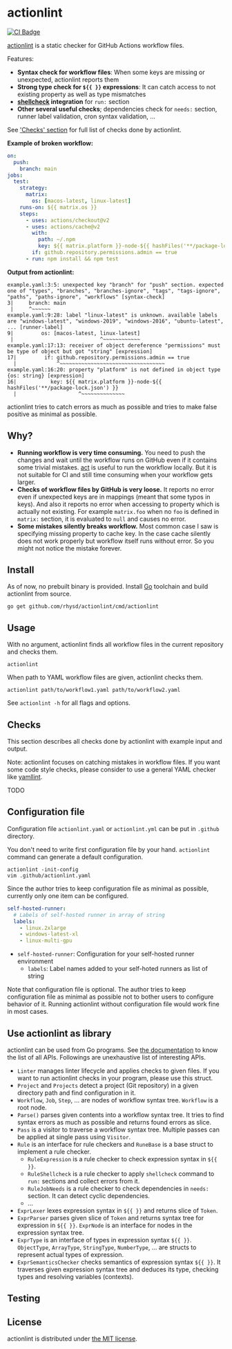 actionlint
==========
[![CI Badge][]][CI]

[actionlint][repo] is a static checker for GitHub Actions workflow files.

Features:

- **Syntax check for workflow files**: When some keys are missing or unexpected, actionlint reports them
- **Strong type check for `${{ }}` expressions**: It can catch access to not existing property as well as type mismatches
- **[shellcheck][] integration** for `run:` section
- **Other several useful checks**; dependencies check for `needs:` section, runner label validation, cron syntax validation, ...

See ['Checks' section](#checks) for full list of checks done by actionlint.

**Example of broken workflow:**

```yaml
on:
  push:
    branch: main
jobs:
  test:
    strategy:
      matrix:
        os: [macos-latest, linux-latest]
    runs-on: ${{ matrix.os }}
    steps:
      - uses: actions/checkout@v2
      - uses: actions/cache@v2
        with:
          path: ~/.npm
          key: ${{ matrix.platform }}-node-${{ hashFiles('**/package-lock.json') }}
        if: github.repository.permissions.admin == true
      - run: npm install && npm test
```

**Output from actionlint:**

```
example.yaml:3:5: unexpected key "branch" for "push" section. expected one of "types", "branches", "branches-ignore", "tags", "tags-ignore", "paths", "paths-ignore", "workflows" [syntax-check]
3|     branch: main
 |     ^~~~~~~
example.yaml:9:28: label "linux-latest" is unknown. available labels are "windows-latest", "windows-2019", "windows-2016", "ubuntu-latest", ... [runner-label]
9|         os: [macos-latest, linux-latest]
 |                            ^~~~~~~~~~~~~
example.yaml:17:13: receiver of object dereference "permissions" must be type of object but got "string" [expression]
17|         if: github.repository.permissions.admin == true
  |             ^~~~~~~~~~~~~~~~~~~~~~~~~~~~~~~~~~~
example.yaml:16:20: property "platform" is not defined in object type {os: string} [expression]
16|           key: ${{ matrix.platform }}-node-${{ hashFiles('**/package-lock.json') }}
  |                    ^~~~~~~~~~~~~~~
```

actionlint tries to catch errors as much as possible and tries to make false positive as minimal as possible.

## Why?

- **Running workflow is very time consuming.** You need to push the changes and wait until the workflow runs on GitHub even
  if it contains some trivial mistakes. [act][] is useful to run the workflow locally. But it is not suitable for CI and
  still time consuming when your workflow gets larger.
- **Checks of workflow files by GitHub is very loose.** It reports no error even if unexpected keys are in mappings
  (meant that some typos in keys). And also it reports no error when accessing to property which is actually not existing.
  For example `matrix.foo` when no `foo` is defined in `matrix:` section, it is evaluated to `null` and causes no error.
- **Some mistakes silently breaks workflow.** Most common case I saw is specifying missing property to cache key. In the case
  cache silently does not work properly but workflow itself runs without error. So you might not notice the mistake forever.

## Install

As of now, no prebuilt binary is provided. Install [Go][] toolchain and build actionlint from source.

```
go get github.com/rhysd/actionlint/cmd/actionlint
```

## Usage

With no argument, actionlint finds all workflow files in the current repository and checks them.

```
actionlint
```

When path to YAML workflow files are given, actionlint checks them.

```
actionlint path/to/workflow1.yaml path/to/workflow2.yaml
```

See `actionlint -h` for all flags and options.

<a name="checks"></a>
## Checks

This section describes all checks done by actionlint with example input and output.

Note: actionlint focuses on catching mistakes in workflow files. If you want some code style checks, please consider to
use a general YAML checker like [yamllint][].

TODO


## Configuration file

Configuration file `actionlint.yaml` or `actionlint.yml` can be put in `.github` directory.

You don't need to write first configuration file by your hand. `actionlint` command can generate a default configuration.

```
actionlint -init-config
vim .github/actionlint.yaml
```

Since the author tries to keep configuration file as minimal as possible, currently only one item can be configured.

```yaml
self-hosted-runner:
  # Labels of self-hosted runner in array of string
  labels:
    - linux.2xlarge
    - windows-latest-xl
    - linux-multi-gpu
```

- `self-hosted-runner`: Configuration for your self-hosted runner environment
  - `labels`: Label names added to your self-hoted runners as list of string

Note that configuration file is optional. The author tries to keep configuration file as minimal as possible not to
bother users to configure behavior of it. Running actionlint without configuration file would work fine in most cases.

## Use actionlint as library

actionlint can be used from Go programs. See [the documentation][apidoc] to know the list of all APIs. Followings are
unexhaustive list of interesting APIs.

- `Linter` manages linter lifecycle and applies checks to given files. If you want to run actionlint checks in your
  program, please use this struct.
- `Project` and `Projects` detect a project (Git repository) in a given directory path and find configuration in it.
- `Workflow`, `Job`, `Step`, ... are nodes of workflow syntax tree. `Workflow` is a root node.
- `Parse()` parses given contents into a workflow syntax tree. It tries to find syntax errors as much as possible and
  returns found errors as slice.
- `Pass` is a visitor to traverse a workflow syntax tree. Multiple passes can be applied at single pass using `Visitor`.
- `Rule` is an interface for rule checkers and `RuneBase` is a base struct to implement a rule checker.
  - `RuleExpression` is a rule checker to check expression syntax in `${{ }}`.
  - `RuleShellcheck` is a rule checker to apply `shellcheck` command to `run:` sections and collect errors from it.
  - `RuleJobNeeds` is a rule checker to check dependencies in `needs:` section. It can detect cyclic dependencies.
  - ...
- `ExprLexer` lexes expression syntax in `${{ }}` and returns slice of `Token`.
- `ExprParser` parses given slice of `Token` and returns syntax tree for expression in `${{ }}`. `ExprNode` is an
  interface for nodes in the expression syntax tree.
- `ExprType` is an interface of types in expression syntax `${{ }}`. `ObjectType`, `ArrayType`, `StringType`,
  `NumberType`, ... are structs to represent actual types of expression.
- `ExprSemanticsChecker` checks semantics of expression syntax `${{ }}`. It traverses given expression syntax tree and
  deduces its type, checking types and resolving variables (contexts).



## Testing

## License

actionlint is distributed under [the MIT license](./LICENSE.txt).

[CI Badge]: https://github.com/rhysd/actionlint/workflows/CI/badge.svg?branch=master&event=push
[CI]: https://github.com/rhysd/actionlint/actions?query=workflow%3ACI+branch%3Amaster
[repo]: https://github.com/rhysd/actionlint
[shellcheck]: https://github.com/koalaman/shellcheck
[yamllint]: https://github.com/adrienverge/yamllint
[act]: https://github.com/nektos/act
[Go]: https://golang.org/
[apidoc]: https://pkg.go.dev/github.com/rhysd/actionlint
